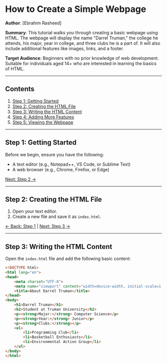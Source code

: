 # How to Create a Simple Webpage

**Author**: [Ebrahim Rasheed]  

**Summary**: This tutorial walks you through creating a basic webpage using HTML. The webpage will display the name "Darrel Truman," the college he attends, his major, year in college, and three clubs he is a part of. It will also include additional features like images, links, and a footer.

**Target Audience**: Beginners with no prior knowledge of web development. Suitable for individuals aged 14+ who are interested in learning the basics of HTML.

---

## Contents

1. [Step 1: Getting Started](#step-1-getting-started)
2. [Step 2: Creating the HTML File](#step-2-creating-the-html-file)
3. [Step 3: Writing the HTML Content](#step-3-writing-the-html-content)
4. [Step 4: Adding More Features](#step-4-adding-more-features)
5. [Step 5: Viewing the Webpage](#step-5-viewing-the-webpage)

---

## Step 1: Getting Started

Before we begin, ensure you have the following:
- A text editor (e.g., Notepad++, VS Code, or Sublime Text)
- A web browser (e.g., Chrome, Firefox, or Edge)

[Next: Step 2 →](#step-2-creating-the-html-file)

---

## Step 2: Creating the HTML File

1. Open your text editor.
2. Create a new file and save it as `index.html`.

[← Back: Step 1](#step-1-getting-started) | [Next: Step 3 →](#step-3-writing-the-html-content)

---

## Step 3: Writing the HTML Content

Open the `index.html` file and add the following basic content:

```html
<!DOCTYPE html>
<html lang="en">
<head>
    <meta charset="UTF-8">
    <meta name="viewport" content="width=device-width, initial-scale=1.0">
    <title>About Darrel Truman</title>
</head>
<body>
    <h1>Darrel Truman</h1>
    <h2>Student at Truman University</h2>
    <p><strong>Major:</strong> Computer Science</p>
    <p><strong>Year:</strong> Junior</p>
    <p><strong>Clubs:</strong></p>
    <ul>
        <li>Programming Club</li>
        <li>Basketball Enthusiasts</li>
        <li>Environmental Action Group</li>
    </ul>
</body>
</html>
